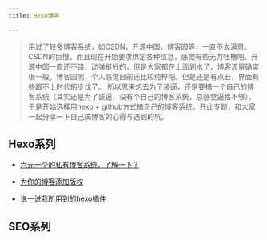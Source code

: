 ```yaml
---
title: Hexo博客

---
```


>用过了较多博客系统，如CSDN，开源中国，博客园等，一直不太满意。CSDN的巨慢，而且现在开始要求绑定各种信息，感觉有些无力吐槽吧。开源中国一直还不错，动弹挺好的，但是大家都在上面划水了，博客流量确实很一般。博客园呢，个人感觉目前还比较纯粹吧。但是还是有点丑，界面有些跟不上时代的步伐了。
所以思来想去为了装逼，还是要搞一个自己的博客系统（其实还是为了装逼，没有个自己的博客系统，总感觉逼格不够）。于是开始选择用hexo + github方式搞自己的博客系统。开此专题，和大家一起分享一下自己搞博客的心得与遇到的坑。

<!-- more -->

## Hexo系列

* [六元一个的私有博客系统，了解一下？](/2018/09/19/六元一个的私有博客系统，了解一下？/)

* [为你的博客添加版权](/2018/09/28/为你的博客添加版权/)

* [说一说我所用到的hexo插件](/2018/09/29/hexo-plugins/)

## SEO系列



